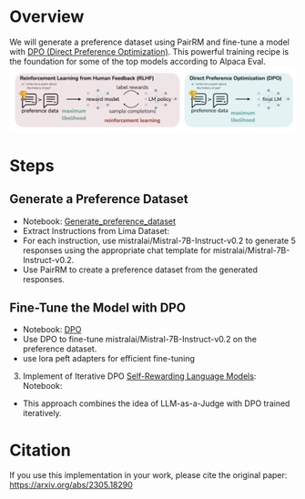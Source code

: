 # Overview
We will generate a preference dataset using PairRM and fine-tune a model with [DPO (Direct Preference Optimization)](https://arxiv.org/abs/2305.18290). 
This powerful training recipe is the foundation for some of the top models according to Alpaca Eval.
![Direct Preference Optimization](assets/DPO.png)

# Steps
## Generate a Preference Dataset
* Notebook: [Generate_preference_dataset](Direct_Preference_Optimization/Notebooks/DPO.ipynb)
* Extract Instructions from Lima Dataset:
* For each instruction, use mistralai/Mistral-7B-Instruct-v0.2 to generate 5 responses using the appropriate chat template for mistralai/Mistral-7B-Instruct-v0.2.
* Use PairRM to create a preference dataset from the generated responses.

## Fine-Tune the Model with DPO
* Notebook: [DPO](Direct_Preference_Optimization/Notebooks/DPO.ipynb)
* Use DPO to fine-tune mistralai/Mistral-7B-Instruct-v0.2 on the preference dataset.
* use lora peft adapters for efficient fine-tuning 

3. Implement of Iterative DPO [Self-Rewarding Language Models](https://arxiv.org/abs/2305.18290):
Notebook: 
* This approach combines the idea of LLM-as-a-Judge with DPO trained iteratively.

# Citation
If you use this implementation in your work, please cite the original paper: https://arxiv.org/abs/2305.18290
